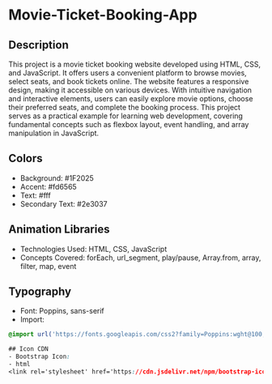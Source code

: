 # Movie-Ticket-Booking-App

## Description
This project is a movie ticket booking website developed using HTML, CSS, and JavaScript. It offers users a convenient platform to browse movies, select seats, and book tickets online. The website features a responsive design, making it accessible on various devices. With intuitive navigation and interactive elements, users can easily explore movie options, choose their preferred seats, and complete the booking process. This project serves as a practical example for  learning web development, covering fundamental concepts such as flexbox layout, event handling, and array manipulation in JavaScript.

## Colors
- Background: #1F2025
- Accent: #fd6565
- Text: #fff
- Secondary Text: #2e3037


## Animation Libraries
- Technologies Used: HTML, CSS, JavaScript
- Concepts Covered: forEach, url_segment, play/pause, Array.from, array, filter, map, event

## Typography
- Font: Poppins, sans-serif
- Import: 
```css
@import url('https://fonts.googleapis.com/css2?family=Poppins:wght@100;200;300;400;500;600;700;800;900&display=swap');

## Icon CDN
- Bootstrap Icon:
- html
<link rel='stylesheet' href='https://cdn.jsdelivr.net/npm/bootstrap-icons@1.10.5/font/bootstrap-icons.css'>
